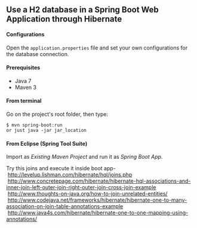 ## Use a H2 database in a Spring Boot Web Application through Hibernate

#### Configurations

Open the `application.properties` file and set your own configurations for the
database connection.

#### Prerequisites

- Java 7
- Maven 3

#### From terminal

Go on the project's root folder, then type:

    $ mvn spring-boot:run
    or just java -jar jar_location

#### From Eclipse (Spring Tool Suite)

Import as *Existing Maven Project* and run it as *Spring Boot App*.


  Try this joins and execute it inside boot app-
  http://levelup.lishman.com/hibernate/hql/joins.php
  http://www.concretepage.com/hibernate/hibernate-hql-associations-and-inner-join-left-outer-join-right-outer-join-cross-join-example
  http://www.thoughts-on-java.org/how-to-join-unrelated-entities/
  http://www.codejava.net/frameworks/hibernate/hibernate-one-to-many-association-on-join-table-annotations-example
  http://www.java4s.com/hibernate/hibernate-one-to-one-mapping-using-annotations/
